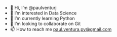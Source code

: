 - 👋 Hi, I’m @paulventurj
- 👀 I’m interested in Data Science
- 🌱 I’m currently learning Python
- 💞️ I’m looking to collaborate on Git
- 📫 How to reach me paul.ventura.pv@gmail.com

<!---
paulventurj/paulventurj is a ✨ special ✨ repository because its `README.md` (this file) appears on your GitHub profile.
You can click the Preview link to take a look at your changes.
--->

